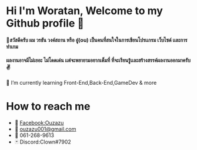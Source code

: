 # Hi I'm Woratan, Welcome to my Github profile 👋
#### :pray:สวัสดีครับ ผม วรธัน วงค์สถาน หรือ อู๋(ou) เป็นคนที่สนใจในการเขียนโปรเเกรม เว็บไซด์ เเละการทำเกม 
#### ผลงานอาจมีไม่เยอะ ไม่โดดเด่น เเต่จะพยายามอยากเต็มที่ ที่จะเรียนรู้เเละสร้างสรรค์ผลงานออกมาครับ :v:

🌱 I’m currently learning Front-End,Back-End,GameDev & more
# How to reach me 
* :speech_balloon: [Facebook:Ouzazu](https://www.facebook.com/au.ou.31/)
* :e-mail: ouzazu001@gmail.com
* :iphone: 061-268-9613
* :black_joker: Discord:Clown#7902
<!--
**ouzazuSE/ouzazuSE** is a ✨ _special_ ✨ repository because its `README.md` (this file) appears on your GitHub profile.

Here are some ideas to get you started:

- 🔭 I’m currently working on ...
- 🌱 I’m currently learning ...
- 👯 I’m looking to collaborate on ...
- 🤔 I’m looking for help with ...
- 💬 Ask me about ...
- 📫 How to reach me: ...
- 😄 Pronouns: ...
- ⚡ Fun fact: ...
-->
